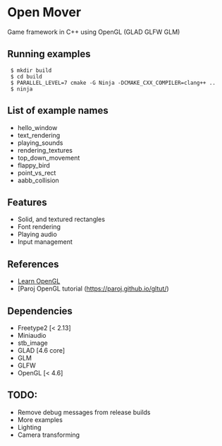 # Open Mover 
Game framework in C++ using OpenGL (GLAD GLFW GLM)

## Running examples
```console
 $ mkdir build
 $ cd build
 $ PARALLEL_LEVEL=7 cmake -G Ninja -DCMAKE_CXX_COMPILER=clang++ ..
 $ ninja 
```

## List of example names
 - hello_window
 - text_rendering
 - playing_sounds
 - rendering_textures
 - top_down_movement
 - flappy_bird
 - point_vs_rect
 - aabb_collision

## Features
 - Solid, and textured rectangles
 - Font rendering
 - Playing audio
 - Input management

## References
 - [Learn OpenGL](learnopengl.com)
 - [Paroj OpenGL tutorial (https://paroj.github.io/gltut/)

## Dependencies
 - Freetype2 [< 2.13]
 - Miniaudio
 - stb_image
 - GLAD [4.6 core]
 - GLM
 - GLFW
 - OpenGL [< 4.6]

## TODO:
 - Remove debug messages from release builds
 - More examples
 - Lighting
 - Camera transforming
